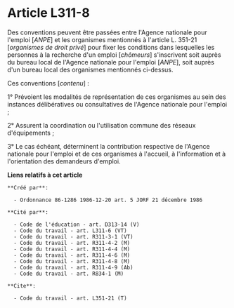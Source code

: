 # Article L311-8

Des conventions peuvent être passées entre l'Agence nationale pour l'emploi [*ANPE*] et les organismes mentionnés à l'article
L. 351-21 [*organismes de droit privé*] pour fixer les conditions dans lesquelles les personnes à la recherche d'un emploi
[*chômeurs*] s'inscrivent soit auprès du bureau local de l'Agence nationale pour l'emploi [*ANPE*], soit auprès d'un bureau
local des organismes mentionnés ci-dessus.

Ces conventions [*contenu*] :

1° Prévoient les modalités de représentation de ces organismes au sein des instances délibératives ou consultatives de
l'Agence nationale pour l'emploi ;

2° Assurent la coordination ou l'utilisation commune des réseaux d'équipements ;

3° Le cas échéant, déterminent la contribution respective de l'Agence nationale pour l'emploi et de ces organismes à
l'accueil, à l'information et à l'orientation des demandeurs d'emploi.

**Liens relatifs à cet article**

	**Créé par**:

	  - Ordonnance 86-1286 1986-12-20 art. 5 JORF 21 décembre 1986

	**Cité par**:

	  - Code de l'éducation - art. D313-14 (V)
	  - Code du travail - art. L311-6 (VT)
	  - Code du travail - art. R311-3-1 (VT)
	  - Code du travail - art. R311-4-2 (M)
	  - Code du travail - art. R311-4-4 (M)
	  - Code du travail - art. R311-4-6 (M)
	  - Code du travail - art. R311-4-8 (M)
	  - Code du travail - art. R311-4-9 (Ab)
	  - Code du travail - art. R834-1 (M)

	**Cite**:

	  - Code du travail - art. L351-21 (T)

	**Codifié par**:

	  - Décret n°73-1046 1973-11-15
